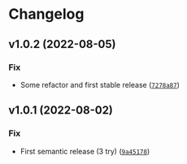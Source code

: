 # Changelog

<!--next-version-placeholder-->

## v1.0.2 (2022-08-05)
### Fix
* Some refactor and first stable release ([`7278a87`](https://github.com/AstroSync/GroundStation/commit/7278a87d034f586a7407ec5f7b79b9bd6bb8a971))

## v1.0.1 (2022-08-02)
### Fix
* First semantic release (3 try) ([`9a45178`](https://github.com/AstroSync/GroundStation/commit/9a45178726a39b503684975321c1e015147f718e))
